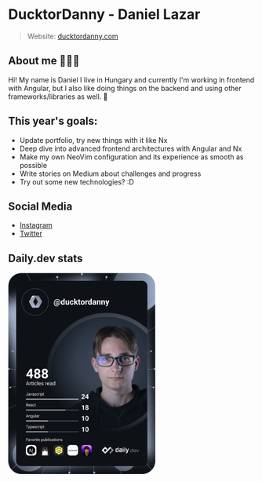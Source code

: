 # DucktorDanny - Daniel Lazar

> Website: [ducktordanny.com](https://ducktordanny.com)

## About me 🙆🏼‍♂️

Hi! My name is Daniel I live in Hungary and currently I'm working in frontend with Angular, but I also like doing things on the backend and using other frameworks/libraries as well. 🔧

## This year's goals:

- Update portfolio, try new things with it like Nx
- Deep dive into advanced frontend architectures with Angular and Nx
- Make my own NeoVim configuration and its experience as smooth as possible
- Write stories on Medium about challenges and progress
- Try out some new technologies? :D

## Social Media

- [Instagram](https://instagram.com/ducktordanny)
- [Twitter](https://twitter.com/ducktordanny)

## Daily.dev stats

<a href="https://app.daily.dev/ducktordanny"><img src="https://github.com/ducktordanny/ducktordanny/blob/main/devcard.svg" width="300" alt="DucktorDanny's Dev Card"/></a>
